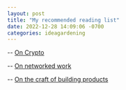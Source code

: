 ```yaml
---
layout: post
title: "My recommended reading list"
date: 2022-12-28 14:09:06 -0700
categories: ideagardening
---
```


-- [On Crypto](/posts/2022/12/29/crypto-reading-list.html)

-- [On networked work](/posts/2022/12/29/future-of-work-reading-list.html)

-- [On the craft of building products](/posts/2023/01/03/craft-of-building-products-reading-list.html)
